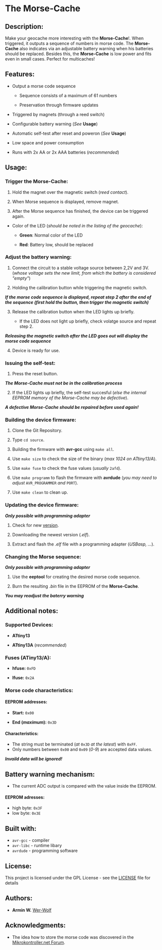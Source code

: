 # **The Morse-Cache**



## **Description:**

Make your geocache more interesting with the **Morse-Cache**!. When triggered, it outputs a sequence of numbers in morse code. The **Morse-Cache** also indicates via an adjustable battery warning when his batteries should be replaced. Besides this, the **Morse-Cache** is low power and fits even in small cases. Perfect for multicaches!

## **Features:**

* Output a morse code sequence

    * Sequence consists of a maximum of 61 numbers

    * Preservation through firmware updates

* Triggered by magnets (through a reed switch)

* Configurable battery warning (*See* **Usage**)

* Automatic self-test after reset and poweron (*See* **Usage**)

* Low space and power consumption

* Runs with 2x AA or 2x AAA batteries (*recommended*)

## **Usage:**

### **Trigger the Morse-Cache:**

1. Hold the magnet over the magnetic switch (*reed contact*).

2. When Morse sequence is displayed, remove magnet.

3. After the Morse sequence has finished, the device can be triggered again.

* Color of the LED (*should be noted in the listing of the geocache*):

    * **Green**: Normal color of the LED

    * **Red**: Battery low, should be replaced

### **Adjust the battery warning:**

1. Connect the circuit to a stable voltage source between 2,2V and 3V.
   (*whose voltage sets the new limit, from which the battery is considered "empty"*)
    
2. Holding the calibration button while triggering the magnetic switch.

***If the morse code sequence is displayed, repeat step 2 after the end of the sequence (first hold the button, then trigger the magnetic switch)***

3. Release the calibration button when the LED lights up briefly.

    * If the LED does not light up briefly, check volatge source and repeat step 2.

***Releasing the magnetic switch after the LED goes out will display the morse code sequence***

4. Device is ready for use.

### **Issuing the self-test:**

1. Press the reset button.

***The Morse-Cache must not be in the calibration process***

2. If the LED lights up briefly, the self-test succesful (*else the internal EEPROM memory of the Morse-Cache may be defective*).

***A defective Morse-Cache should be repaired before used again!***

### **Building the device firmware:**

1. Clone the Git Repository.

2. Type ```cd source```.

3. Building the firmware with **avr-gcc** using ```make all```.

4. Use ```make size``` to check the size of the binary (*max 1024 on ATtiny13/A*).

5. Use ```make fuse``` to check the fuse values (*usually* ```2afd```).

6. Use ```make programm``` to flash the firmware with **avrdude** (*you may need to adjust* ```AVR_PROGRAMMER``` *and* ```PORT```).

7. Use ```make clean``` to clean up.
        
### **Updating the device firmware:**
        
***Only possible with programming adapter***

1. Check for new [version](https://github.com/Wer-Wolf/Morse-Cache/releases).

2. Downloading the newest version (*.elf*).

3. Extract and flash the *.elf* file with a programming adapter (*USBasp, ...*).

### **Changing the Morse sequence:**

***Only possible with programming adapter***

1. Use the **eeptool** for creating the desired morse code sequence.

2. Burn the resulting *.bin* file in the EEPROM of the **Morse-Cache**.

***You may readjust the baterry warning***

## **Additional notes:**

### **Supported Devices:**

* **ATtiny13**

* **ATtiny13A** (*recommended*)

### **Fuses (ATiny13/A):**

* **hfuse:** ```0xFD```

* **lfuse:** ```0x2A```

### **Morse code characteristics:**

#### **EEPROM addresses:**

* **Start:** ```0x00```
    
* **End (*maximum*):** ```0x3D```

#### **Characteristics:**

* The string must be terminated (*at* ```0x3D``` *at the latest*) with ```0xFF```.
* Only numbers between ```0x00``` and ```0x09``` (*0-9*) are accepted data values.
    
***Invaild data will be ignored!***

## **Battery warning mechanism:**

* The current ADC output is compared with the value inside the EEPROM. 

#### **EEPROM adresses:**

* high byte: ```0x3F```
* low byte: ```0x3E```

## **Built with:**

* ```avr-gcc``` - compiler
* ```avr-libc``` - runtime libary
* ```avrdude``` - programming software

## **License:**
This project is licensed under the GPL License - see the [LICENSE](LICENSE) file for details

## **Authors:**

* **Armin W.** [Wer-Wolf](https://github.com/Wer-Wolf)

## **Acknowledgments:**

* The idea how to store the morse code was discovered in the [Mikrokontroller.net Forum](https://mikrocontroller.net/topic/171196).
